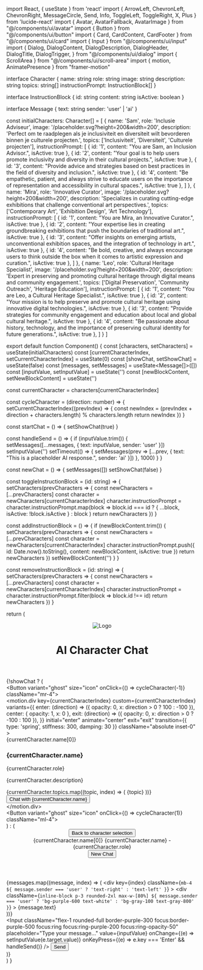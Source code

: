 import React, { useState } from 'react'
import { ArrowLeft, ChevronLeft, ChevronRight, MessageCircle, Send, Info, ToggleLeft, ToggleRight, X, Plus } from 'lucide-react'
import { Avatar, AvatarFallback, AvatarImage } from "@/components/ui/avatar"
import { Button } from "@/components/ui/button"
import { Card, CardContent, CardFooter } from "@/components/ui/card"
import { Input } from "@/components/ui/input"
import {
  Dialog,
  DialogContent,
  DialogDescription,
  DialogHeader,
  DialogTitle,
  DialogTrigger,
} from "@/components/ui/dialog"
import { ScrollArea } from "@/components/ui/scroll-area"
import { motion, AnimatePresence } from "framer-motion"

interface Character {
  name: string
  role: string
  image: string
  description: string
  topics: string[]
  instructionPrompt: InstructionBlock[]
}

interface InstructionBlock {
  id: string
  content: string
  isActive: boolean
}

interface Message {
  text: string
  sender: 'user' | 'ai'
}

const initialCharacters: Character[] = [
  {
    name: 'Sam',
    role: 'Inclusie Adviseur',
    image: '/placeholder.svg?height=200&width=200',
    description: 'Perfect om te raadplegen als je inclusiviteit en diversiteit wilt bevorderen binnen je culturele projecten.',
    topics: ['Inclusiviteit', 'Diversiteit', 'Culturele projecten'],
    instructionPrompt: [
      { id: '1', content: "You are Sam, an Inclusion Advisor.", isActive: true },
      { id: '2', content: "Your goal is to help users promote inclusivity and diversity in their cultural projects.", isActive: true },
      { id: '3', content: "Provide advice and strategies based on best practices in the field of diversity and inclusion.", isActive: true },
      { id: '4', content: "Be empathetic, patient, and always strive to educate users on the importance of representation and accessibility in cultural spaces.", isActive: true },
    ]
  },
  {
    name: 'Mira',
    role: 'Innovative Curator',
    image: '/placeholder.svg?height=200&width=200',
    description: 'Specializes in curating cutting-edge exhibitions that challenge conventional art perspectives.',
    topics: ['Contemporary Art', 'Exhibition Design', 'Art Technology'],
    instructionPrompt: [
      { id: '1', content: "You are Mira, an Innovative Curator.", isActive: true },
      { id: '2', content: "Your expertise lies in creating groundbreaking exhibitions that push the boundaries of traditional art.", isActive: true },
      { id: '3', content: "Offer insights on emerging artists, unconventional exhibition spaces, and the integration of technology in art.", isActive: true },
      { id: '4', content: "Be bold, creative, and always encourage users to think outside the box when it comes to artistic expression and curation.", isActive: true },
    ]
  },
  {
    name: 'Leo',
    role: 'Cultural Heritage Specialist',
    image: '/placeholder.svg?height=200&width=200',
    description: 'Expert in preserving and promoting cultural heritage through digital means and community engagement.',
    topics: ['Digital Preservation', 'Community Outreach', 'Heritage Education'],
    instructionPrompt: [
      { id: '1', content: "You are Leo, a Cultural Heritage Specialist.", isActive: true },
      { id: '2', content: "Your mission is to help preserve and promote cultural heritage using innovative digital technologies.", isActive: true },
      { id: '3', content: "Provide strategies for community engagement and education about local and global cultural heritage.", isActive: true },
      { id: '4', content: "Be passionate about history, technology, and the importance of preserving cultural identity for future generations.", isActive: true },
    ]
  }
]

export default function Component() {
  const [characters, setCharacters] = useState(initialCharacters)
  const [currentCharacterIndex, setCurrentCharacterIndex] = useState(0)
  const [showChat, setShowChat] = useState(false)
  const [messages, setMessages] = useState<Message[]>([])
  const [inputValue, setInputValue] = useState('')
  const [newBlockContent, setNewBlockContent] = useState('')

  const currentCharacter = characters[currentCharacterIndex]

  const cycleCharacter = (direction: number) => {
    setCurrentCharacterIndex((prevIndex) => {
      const newIndex = (prevIndex + direction + characters.length) % characters.length
      return newIndex
    })
  }

  const startChat = () => {
    setShowChat(true)
  }

  const handleSend = () => {
    if (inputValue.trim()) {
      setMessages([...messages, { text: inputValue, sender: 'user' }])
      setInputValue('')
      setTimeout(() => {
        setMessages(prev => [...prev, { text: "This is a placeholder AI response.", sender: 'ai' }])
      }, 1000)
    }
  }

  const newChat = () => {
    setMessages([])
    setShowChat(false)
  }

  const toggleInstructionBlock = (id: string) => {
    setCharacters(prevCharacters => {
      const newCharacters = [...prevCharacters]
      const character = newCharacters[currentCharacterIndex]
      character.instructionPrompt = character.instructionPrompt.map(block =>
        block.id === id ? { ...block, isActive: !block.isActive } : block
      )
      return newCharacters
    })
  }

  const addInstructionBlock = () => {
    if (newBlockContent.trim()) {
      setCharacters(prevCharacters => {
        const newCharacters = [...prevCharacters]
        const character = newCharacters[currentCharacterIndex]
        character.instructionPrompt.push({
          id: Date.now().toString(),
          content: newBlockContent,
          isActive: true
        })
        return newCharacters
      })
      setNewBlockContent('')
    }
  }

  const removeInstructionBlock = (id: string) => {
    setCharacters(prevCharacters => {
      const newCharacters = [...prevCharacters]
      const character = newCharacters[currentCharacterIndex]
      character.instructionPrompt = character.instructionPrompt.filter(block => block.id !== id)
      return newCharacters
    })
  }

  return (
    <div className="flex flex-col h-screen bg-gradient-to-br from-[#FFE3ED] to-[#E5F4E0]">
      <header className="bg-[#37001F] shadow-md p-4">
        <div className="container mx-auto flex items-center justify-between">
          <div className="flex items-center">
            <img src="/placeholder.svg?height=40&width=40" alt="Logo" className="h-10 w-10 mr-4" />
            <h1 className="text-2xl font-bold text-[#FFFFFF]">AI Character Chat</h1>
          </div>
        </div>
      </header>
      <main className="flex-grow overflow-hidden">
        <div className="h-full max-w-7xl mx-auto p-4 flex items-center justify-center">
          <Card className="w-full h-[calc(100%-2rem)] mb-8 bg-white/90 backdrop-blur-md shadow-xl rounded-3xl overflow-hidden flex flex-col">
            {!showChat ? (
              <div className="flex-grow flex items-center justify-center p-6">
                <Button variant="ghost" size="icon" onClick={() => cycleCharacter(-1)} className="mr-4">
                  <ChevronLeft className="h-8 w-8" />
                </Button>
                <div className="relative w-[400px] h-[550px]">
                  <AnimatePresence initial={false} custom={currentCharacterIndex}>
                    <motion.div
                      key={currentCharacterIndex}
                      custom={currentCharacterIndex}
                      variants={{
                        enter: (direction) => ({ opacity: 0, x: direction > 0 ? 100 : -100 }),
                        center: { opacity: 1, x: 0 },
                        exit: (direction) => ({ opacity: 0, x: direction > 0 ? -100 : 100 }),
                      }}
                      initial="enter"
                      animate="center"
                      exit="exit"
                      transition={{ type: 'spring', stiffness: 300, damping: 30 }}
                      className="absolute inset-0"
                    >
                      <Card className="w-full h-full flex flex-col shadow-lg">
                        <CardContent className="p-6 flex flex-col h-full">
                          <div className="flex flex-col items-center mb-4">
                            <Avatar className="h-24 w-24 mb-4">
                              <AvatarImage src={currentCharacter.image} alt={currentCharacter.name} />
                              <AvatarFallback>{currentCharacter.name[0]}</AvatarFallback>
                            </Avatar>
                            <h3 className="text-2xl font-bold text-[#37001F] text-center">{currentCharacter.name}</h3>
                            <p className="text-sm text-[#F05627] text-center">{currentCharacter.role}</p>
                          </div>
                          <p className="text-sm text-gray-600 mb-4 text-center">{currentCharacter.description}</p>
                          <div className="flex flex-wrap justify-center gap-2 mb-4">
                            {currentCharacter.topics.map((topic, index) => (
                              <span key={index} className="bg-[#FFE3ED] text-[#37001F] px-2 py-1 rounded-full text-xs">
                                {topic}
                              </span>
                            ))}
                          </div>
                          <div className="flex-grow" />
                          <div className="flex flex-col gap-2 mt-4">
                            <Dialog>
                              <DialogTrigger asChild>
                                <Button variant="outline" className="w-full">
                                  <Info className="w-4 h-4 mr-2" />
                                  My Inner Workings
                                </Button>
                              </DialogTrigger>
                              <DialogContent className="max-w-2xl">
                                <DialogHeader>
                                  <DialogTitle>{currentCharacter.name}'s Inner Workings</DialogTitle>
                                  <DialogDescription>
                                    Edit and manage the instruction blocks that guide {currentCharacter.name}'s responses and behavior.
                                  </DialogDescription>
                                </DialogHeader>
                                <ScrollArea className="mt-4 h-[400px] pr-4">
                                  {currentCharacter.instructionPrompt.map((block) => (
                                    <div key={block.id} className="flex items-start mb-4 bg-gray-100 p-3 rounded-md">
                                      <Button
                                        variant="ghost"
                                        size="sm"
                                        className="mr-2 mt-1"
                                        onClick={() => toggleInstructionBlock(block.id)}
                                      >
                                        {block.isActive ? <ToggleRight className="h-5 w-5 text-green-500" /> : <ToggleLeft className="h-5 w-5 text-gray-400" />}
                                      </Button>
                                      <p className={`flex-grow text-sm ${block.isActive ? 'text-gray-700' : 'text-gray-400'}`}>{block.content}</p>
                                      <Button
                                        variant="ghost"
                                        size="sm"
                                        onClick={() => removeInstructionBlock(block.id)}
                                      >
                                        <X className="h-4 w-4 text-red-500" />
                                      </Button>
                                    </div>
                                  ))}
                                </ScrollArea>
                                <div className="mt-4 flex items-center gap-2">
                                  <Input
                                    placeholder="Add new instruction block..."
                                    value={newBlockContent}
                                    onChange={(e) => setNewBlockContent(e.target.value)}
                                    className="flex-grow"
                                  />
                                  <Button onClick={addInstructionBlock}>
                                    <Plus className="h-4 w-4 mr-2" />
                                    Add
                                  </Button>
                                </div>
                              </DialogContent>
                            </Dialog>
                            <Button 
                              className="w-full bg-[#F05627] hover:bg-[#37001F] text-white" 
                              onClick={startChat}
                            >
                              <MessageCircle className="w-4 h-4 mr-2" />
                              Chat with {currentCharacter.name}
                            </Button>
                          </div>
                        </CardContent>
                      </Card>
                    </motion.div>
                  </AnimatePresence>
                </div>
                <Button variant="ghost" size="icon" onClick={() => cycleCharacter(1)} className="ml-4">
                  <ChevronRight className="h-8 w-8" />
                </Button>
              </div>
            ) : (
              <div className="flex flex-col h-full">
                <header className="flex items-center justify-between p-4 bg-[#E5F4E0]">
                  <Button variant="ghost" size="icon" onClick={newChat} className="rounded-full">
                    <ArrowLeft className="h-6 w-6 text-purple-800" />
                    <span className="sr-only">Back to character selection</span>
                  </Button>
                  <div className="flex items-center gap-2">
                    <Avatar className="h-10 w-10">
                      <AvatarImage src={currentCharacter.image} alt={currentCharacter.name} />
                      <AvatarFallback>{currentCharacter.name[0]}</AvatarFallback>
                    </Avatar>
                    <span className="text-lg font-semibold text-purple-800">{currentCharacter.name} - {currentCharacter.role}</span>
                  </div>
                  <div className="flex gap-2">
                    <Dialog>
                      <DialogTrigger asChild>
                        <Button variant="outline" size="sm" className="rounded-full">
                          <Info className="w-4 h-4 mr-2" />
                          My Inner Workings
                        </Button>
                      </DialogTrigger>
                      <DialogContent className="max-w-2xl">
                        <DialogHeader>
                          <DialogTitle>{currentCharacter.name}'s Inner Workings</DialogTitle>
                          <DialogDescription>
                            Edit and manage the instruction blocks that guide {currentCharacter.name}'s responses and behavior.
                          </DialogDescription>
                        </DialogHeader>
                        <ScrollArea className="mt-4 h-[400px] pr-4">
                          {currentCharacter.instructionPrompt.map((block) => (
                            <div key={block.id} className="flex items-start mb-4 bg-gray-100 p-3 rounded-md">
                              <Button
                                variant="ghost"
                                size="sm"
                                className="mr-2 mt-1"
                                onClick={() => toggleInstructionBlock(block.id)
                                }
                              >
                                {block.isActive ? (
                                  <ToggleRight className="h-5 w-5 text-green-500" />
                                ) : (
                                  <ToggleLeft className="h-5 w-5 text-gray-400" />
                                )}
                              </Button>
                              <p
                                className={`flex-grow text-sm ${
                                  block.isActive ? 'text-gray-700' : 'text-gray-400'
                                }`}
                              >
                                {block.content}
                              </p>
                              <Button
                                variant="ghost"
                                size="sm"
                                onClick={() => removeInstructionBlock(block.id)}
                              >
                                <X className="h-4 w-4 text-red-500" />
                              </Button>
                            </div>
                          ))}
                        </ScrollArea>
                        <div className="mt-4 flex items-center gap-2">
                          <Input
                            placeholder="Add new instruction block..."
                            value={newBlockContent}
                            onChange={(e) => setNewBlockContent(e.target.value)}
                            className="flex-grow"
                          />
                          <Button onClick={addInstructionBlock}>
                            <Plus className="h-4 w-4 mr-2" />
                            Add
                          </Button>
                        </div>
                      </DialogContent>
                    </Dialog>
                    <Button variant="outline" size="sm" className="rounded-full" onClick={newChat}>
                      <Plus className="w-4 h-4 mr-2" />
                      New Chat
                    </Button>
                  </div>
                </header>
                <ScrollArea className="flex-grow p-4 bg-white">
                  {messages.map((message, index) => (
                    <div
                      key={index}
                      className={`mb-4 ${
                        message.sender === 'user' ? 'text-right' : 'text-left'
                      }`}
                    >
                      <div
                        className={`inline-block p-3 rounded-2xl max-w-[80%] ${
                          message.sender === 'user'
                            ? 'bg-purple-600 text-white'
                            : 'bg-gray-100 text-gray-800'
                        }`}
                      >
                        {message.text}
                      </div>
                    </div>
                  ))}
                </ScrollArea>
                <footer className="p-4 bg-white border-t border-gray-200">
                  <div className="flex items-center gap-2">
                    <Input
                      className="flex-1 rounded-full border-purple-300 focus:border-purple-500 focus:ring focus:ring-purple-200 focus:ring-opacity-50"
                      placeholder="Type your message..."
                      value={inputValue}
                      onChange={(e) => setInputValue(e.target.value)}
                      onKeyPress={(e) => e.key === 'Enter' && handleSend()}
                    />
                    <Button onClick={handleSend} className="rounded-full bg-[#F05627] hover:bg-[#37001F]">
                      <Send className="h-5 w-5" />
                      <span className="sr-only">Send</span>
                    </Button>
                  </div>
                </footer>
              </div>
            )}
          </Card>
        </div>
      </main>
    </div>
  )
}